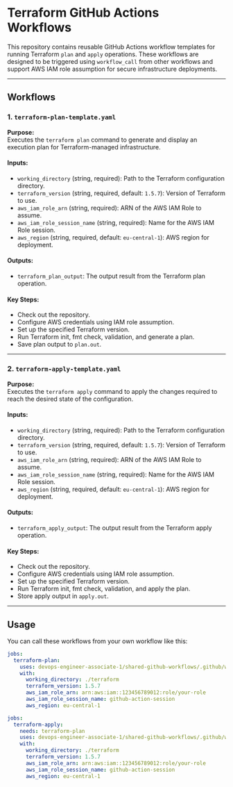 # Terraform GitHub Actions Workflows

This repository contains reusable GitHub Actions workflow templates for running Terraform `plan` and `apply` operations. These workflows are designed to be triggered using `workflow_call` from other workflows and support AWS IAM role assumption for secure infrastructure deployments.

---

## Workflows

### 1. `terraform-plan-template.yaml`

**Purpose:**  
Executes the `terraform plan` command to generate and display an execution plan for Terraform-managed infrastructure.

#### Inputs:
- `working_directory` (string, required): Path to the Terraform configuration directory.
- `terraform_version` (string, required, default: `1.5.7`): Version of Terraform to use.
- `aws_iam_role_arn` (string, required): ARN of the AWS IAM Role to assume.
- `aws_iam_role_session_name` (string, required): Name for the AWS IAM Role session.
- `aws_region` (string, required, default: `eu-central-1`): AWS region for deployment.

#### Outputs:
- `terraform_plan_output`: The output result from the Terraform plan operation.

#### Key Steps:
- Check out the repository.
- Configure AWS credentials using IAM role assumption.
- Set up the specified Terraform version.
- Run Terraform init, fmt check, validation, and generate a plan.
- Save plan output to `plan.out`.

---

### 2. `terraform-apply-template.yaml`

**Purpose:**  
Executes the `terraform apply` command to apply the changes required to reach the desired state of the configuration.

#### Inputs:
- `working_directory` (string, required): Path to the Terraform configuration directory.
- `terraform_version` (string, required, default: `1.5.7`): Version of Terraform to use.
- `aws_iam_role_arn` (string, required): ARN of the AWS IAM Role to assume.
- `aws_iam_role_session_name` (string, required): Name for the AWS IAM Role session.
- `aws_region` (string, required, default: `eu-central-1`): AWS region for deployment.

#### Outputs:
- `terraform_apply_output`: The output result from the Terraform apply operation.

#### Key Steps:
- Check out the repository.
- Configure AWS credentials using IAM role assumption.
- Set up the specified Terraform version.
- Run Terraform init, fmt check, validation, and apply the plan.
- Store apply output in `apply.out`.

---

## Usage

You can call these workflows from your own workflow like this:

```yaml
jobs:
  terraform-plan:
    uses: devops-engineer-associate-1/shared-github-workflows/.github/workflows/terraform-plan-template.yaml@main
    with:
      working_directory: ./terraform
      terraform_version: 1.5.7
      aws_iam_role_arn: arn:aws:iam::123456789012:role/your-role
      aws_iam_role_session_name: github-action-session
      aws_region: eu-central-1
```

```yaml
jobs:
  terraform-apply:
    needs: terraform-plan
    uses: devops-engineer-associate-1/shared-github-workflows/.github/workflows/terraform-apply-template.yaml@main
    with:
      working_directory: ./terraform
      terraform_version: 1.5.7
      aws_iam_role_arn: arn:aws:iam::123456789012:role/your-role
      aws_iam_role_session_name: github-action-session
      aws_region: eu-central-1
```
